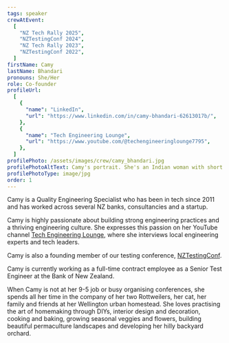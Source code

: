 ```yaml
---
tags: speaker
crewAtEvent:
  [
    "NZ Tech Rally 2025",
    "NZTestingConf 2024",
    "NZ Tech Rally 2023",
    "NZTestingConf 2022",
  ]
firstName: Camy
lastName: Bhandari
pronouns: She/Her
role: Co-founder
profileUrl:
  [
    {
      "name": "LinkedIn",
      "url": "https://www.linkedin.com/in/camy-bhandari-62613017b/",
    },
    {
      "name": "Tech Engineering Lounge",
      "url": "https://www.youtube.com/@techengineeringlounge7795",
    },
  ]
profilePhoto: /assets/images/crew/camy_bhandari.jpg
profilePhotoAltText: Camy's portrait. She's an Indian woman with short light brown hair and a wide smile. She's wearing a dark coloured t-shirt.
profilePhotoType: image/jpg
order: 1
---
```


<p>Camy is a Quality Engineering Specialist who has been in tech since 2011 and has worked across several NZ banks, consultancies and a startup.

<p>Camy is highly passionate about building strong engineering practices and a thriving engineering culture. She expresses this passion on her YouTube channel <a href='https://www.youtube.com/@techengineeringlounge7795' rel='external'>Tech Engineering Lounge</a>, where she interviews local engineering experts and tech leaders.</p>

<p>Camy is also a founding member of our testing conference, <a href='https://www.nztestingconf.nz/' rel='external'>NZTestingConf</a>.

Camy is currently working as a full-time contract employee as a Senior Test Engineer at the Bank of New Zealand.</p>

<p>When Camy is not at her 9-5 job or busy organising conferences, she spends all her time in the company of her two Rottweilers, her cat, her family and friends at her Wellington urban homestead. She loves practising the art of homemaking through DIYs, interior design and decoration, cooking and baking, growing seasonal veggies and flowers, building beautiful permaculture landscapes and developing her hilly backyard orchard.</p>
